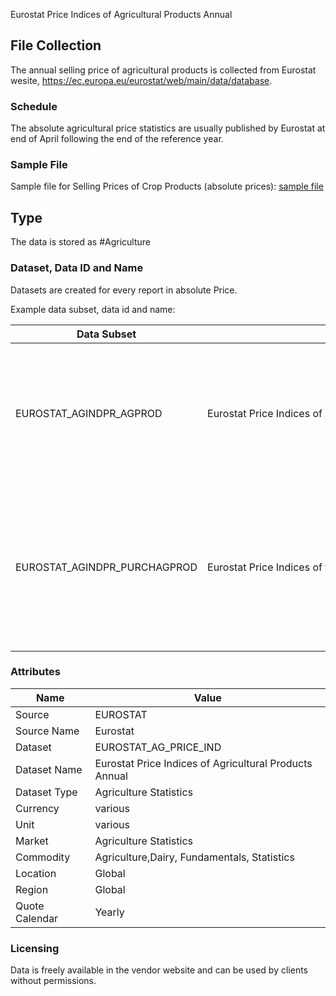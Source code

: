 Eurostat Price Indices of Agricultural Products Annual

## File Collection

The annual selling price of agricultural products is collected from Eurostat wesite, https://ec.europa.eu/eurostat/web/main/data/database. 

### Schedule

The absolute agricultural price statistics are usually published by Eurostat at end of April following the end of the reference year.

### Sample File

Sample file for Selling Prices of Crop Products (absolute prices): [sample file](pathname://static/file-samples/apri_ap_crpouta.tsv)

## Type

The data is stored as #Agriculture

### Dataset, Data ID and Name

Datasets are created for every report in absolute Price. 

Example data subset, data id and name:

|Data Subset|Data Subset Name|Data Id|Name|
|-|-|-|-|
|EUROSTAT_AGINDPR_AGPROD|Eurostat Price Indices of Agricultural Products, Output Annual|EUROSTAT.AT.IND.011000.RI.PCH_PRE.A|Eurostat Austria Price Indices of Agricultural Products Output Real Index Wheat and Spelt - Annual|
|EUROSTAT_AGINDPR_PURCHAGPROD|Eurostat Price Indices of the Means of Agricultural Production, Input Annual|EUROSTAT.LV.IND.202300.RI.I15.A|Eurostat Latvia Price Indices of The Means of Agricultural Production Input Real Index Motor Fuels - Annual|

### Attributes

|Name|Value|
|-|-|
|Source|EUROSTAT|
|Source Name|Eurostat|
|Dataset|EUROSTAT_AG_PRICE_IND|
|Dataset Name|Eurostat Price Indices of Agricultural Products Annual|
|Dataset Type|Agriculture Statistics|
|Currency|various|
|Unit|various|
|Market|Agriculture Statistics|
|Commodity|Agriculture,Dairy, Fundamentals, Statistics|
|Location|Global|
|Region|Global|
|Quote Calendar|Yearly|

### Licensing

Data is freely available in the vendor website and can be used by clients without permissions.